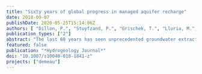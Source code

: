 ```yaml
---
title: "Sixty years of global progress in managed aquifer recharge"
date: 2018-09-07
publishDate: 2020-05-25T15:14:06Z
authors: [ "Dillon, P.", "Stuyfzand, P.", "Grischek, T.", "Lluria, M.", "Pyne, R. D. G.", "Jain, R. C.", "Bear, J.", "Schwarz, R.-J.", "Wang, W.", "Fernandez, E.", "Stefan, C.", "Pettenati, M.", "van der Gun, J.", "sprenger", "Massmann, G.", "Scanlon, B. R.", "Xanke, J.", "Jokela, P.", "Zheng, Y.", "Rossetto, R.", "Shamrukh, M.", "Pavelic, P.", "Murray, E.", "Ross, A.", "Bonilla Valverde, J. P.", "Palma Nava, A.", "Ansems, N.", "Posavec, K.", "Ha, K.", "Martin, R.", "Sapiano, M." ]
publication_types: ["2"]
abstract: "The last 60 years has seen unprecedented groundwater extraction and overdraft as well as development ofnew technologies for water treatment that together drive the advance in intentional groundwater replenishment known as managed aquifer recharge (MAR). This paper is the first known attempt to quantify the volume ofMAR at global scale, and to illustrate the advancement of all the major types ofMAR and relate these to research and regulatory advancements. Faced with changing climate and rising intensity ofclimate extremes, MAR is an increasingly important water management strategy, alongside demand management, to maintain, enhance and secure stressed groundwater systems and to protect and improve water quality. During this time, scientific research—on hydraulic design offacilities, tracer studies, managing clogging, recovery efficiency and water quality changes in aquifers—has underpinned practical improvements in MAR and has had broader benefits in hydrogeology. Recharge wells have greatly accelerated recharge, particularly in urban areas and for mine water management. In recent years, research into governance, operating practices, reliability, economics, risk assessment and public acceptance ofMAR has been undertaken. Since the 1960s, implementation of MAR has accelerated at a rate of 5%/year, but is not keeping pace with increasing groundwater extraction. Currently, MAR has reached an estimated 10 km3/year, ~2.4% of groundwater extraction in countries reporting MAR (or ~1.0% of global groundwater extraction). MAR is likely to exceed 10% of global extraction, based on experience where MAR is more advanced, to sustain quantity, reliability and quality ofwater supplies."
featured: false
publication: "*Hydrogeology Journal*"
doi: "10.1007/s10040-018-1841-z"
projects: ["demeau"]
---
```


